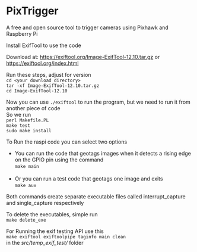 # PixTrigger
A free and open source tool to trigger cameras using Pixhawk and Raspberry Pi

Install ExifTool to use the code

Download at: https://exiftool.org/Image-ExifTool-12.10.tar.gz
or
https://exiftool.org/index.html

Run these steps, adjust for version
<br>
`cd <your download directory>` <br>
`tar -xf Image-ExifTool-12.10.tar.gz` <br>
`cd Image-ExifTool-12.10` <br>

Now you can use `./exiftool` to run the program, but we need to run it from another piece of code <br>
So we run <br>
`perl Makefile.PL` <br>
`make test` <br>
`sudo make install`

To Run the raspi code you can select two options <br>
* You can run the code that geotags images when it detects a rising edge on the GPIO pin using the command <br>
  `make main` <br><br>
* Or you can run a test code that geotags one image and exits <br>
  `make aux`<br>
  
 Both commands create separate executable files called interrupt_capture and single_capture respectively<br>
 
 To delete the executables, simple run<br>
 `make delete_exe`

For Running the exif testing API use this <br>
`make exiftool exiftoolpipe taginfo main clean` <br>
in the *src/temp_exif_test/* folder
